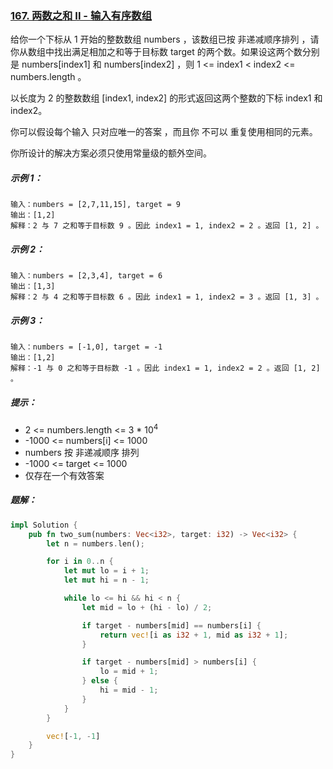 ### [167. 两数之和 II - 输入有序数组](https://leetcode.cn/problems/two-sum-ii-input-array-is-sorted/)
给你一个下标从 1 开始的整数数组 numbers ，该数组已按 非递减顺序排列  ，请你从数组中找出满足相加之和等于目标数 target 的两个数。如果设这两个数分别是 numbers[index1] 和 numbers[index2] ，则 1 <= index1 < index2 <= numbers.length 。

以长度为 2 的整数数组 [index1, index2] 的形式返回这两个整数的下标 index1 和 index2。

你可以假设每个输入 只对应唯一的答案 ，而且你 不可以 重复使用相同的元素。

你所设计的解决方案必须只使用常量级的额外空间。


##### 示例 1：
```
输入：numbers = [2,7,11,15], target = 9
输出：[1,2]
解释：2 与 7 之和等于目标数 9 。因此 index1 = 1, index2 = 2 。返回 [1, 2] 。
```

##### 示例 2：
```
输入：numbers = [2,3,4], target = 6
输出：[1,3]
解释：2 与 4 之和等于目标数 6 。因此 index1 = 1, index2 = 3 。返回 [1, 3] 。
```

##### 示例 3：
```
输入：numbers = [-1,0], target = -1
输出：[1,2]
解释：-1 与 0 之和等于目标数 -1 。因此 index1 = 1, index2 = 2 。返回 [1, 2] 。
```

##### 提示：
- 2 <= numbers.length <= 3 * 10<sup>4</sup>
- -1000 <= numbers[i] <= 1000
- numbers 按 非递减顺序 排列
- -1000 <= target <= 1000
- 仅存在一个有效答案

##### 题解：
```rust
impl Solution {
    pub fn two_sum(numbers: Vec<i32>, target: i32) -> Vec<i32> {
        let n = numbers.len();

        for i in 0..n {
            let mut lo = i + 1;
            let mut hi = n - 1;

            while lo <= hi && hi < n {
                let mid = lo + (hi - lo) / 2;

                if target - numbers[mid] == numbers[i] {
                    return vec![i as i32 + 1, mid as i32 + 1];
                }

                if target - numbers[mid] > numbers[i] {
                    lo = mid + 1;
                } else {
                    hi = mid - 1;
                }
            }
        }

        vec![-1, -1]
    }
}
```
